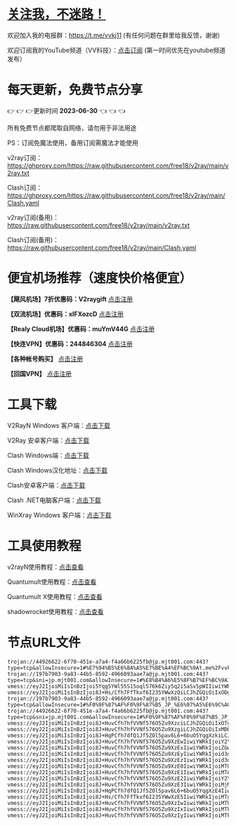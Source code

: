 # [关注我，不迷路！](https://github.com/login?return_to=https%3A%2F%2Fgithub.com%2Fw379740999)

欢迎加入我的电报群：https://t.me/vvkj11
(有任何问题在群里给我反馈，谢谢)

欢迎订阅我的YouTube频道（VV科技）：[点击订阅](https://www.youtube.com/channel/UCqdGfxwYKrllrHv_Bc-9vAw?sub_confirmation=1)
(第一时间优先在youtube频道发布）

# 每天更新，免费节点分享
:point_right: :point_right: :point_right:更新时间 **2023-06-30** :point_left: :point_left: :point_left:

所有免费节点都爬取自网络，请勿用于非法用途

PS：订阅免魔法使用，备用订阅需魔法才能使用

v2ray订阅：https://ghproxy.com/https://raw.githubusercontent.com/free18/v2ray/main/v2ray.txt

Clash订阅：https://ghproxy.com/https://raw.githubusercontent.com/free18/v2ray/main/Clash.yaml

v2ray订阅(备用)：https://raw.githubusercontent.com/free18/v2ray/main/v2ray.txt

Clash订阅(备用)：https://raw.githubusercontent.com/free18/v2ray/main/Clash.yaml

# 便宜机场推荐（速度快价格便宜）

**【飓风机场】7折优惠码：V2raygift** [点击注册](https://www.jfcloud.top/#/register?code=YYPj4pCJ)

**【双流机场】优惠码：xIFXozcD** [点击注册](https://sscurl.com/#/register?code=xIFXozcD)

**【Realy Cloud机场】优惠码：muYmV44G** [点击注册](https://relay.casa/#/register?code=muYmV44G)

**【快连VPN】优惠码：244846304**  [点击注册](https://pay.eradpd.xyz)

**【各种帐号购买】**  [点击注册](https://wandoukj.eu.org/)

**【回国VPN】** [点击注册](https://wandoukj.eu.org/)


# 工具下载

V2RayN Windows 客户端：[点击下载](https://github.com/2dust/v2rayN/releases)

V2Ray 安卓客户端：[点击下载](https://github.com/2dust/v2rayNG/releases)

Clash Windows端：[点击下载](https://github.com/Fndroid/clash_for_windows_pkg/releases)

Clash Windows汉化地址：[点击下载](https://drive.google.com/file/d/1hLY1pedrIxA1u8sEkPWnMLEsQawD0nvf/view?usp=sharing)

Clash安卓客户端：[点击下载](https://github.com/naicfeng/ClashRForAndroid/releases)

Clash .NET电脑客户端：[点击下载](https://github.com/ClashDotNetFramework/experimental-clash/releases)

WinXray Windows 客户端：[点击下载](https://github.com/TheMRLL/WinXray/releases)

# 工具使用教程

v2rayN使用教程：[点击查看](https://youtu.be/MvJwoEo6-JU)

Quantumult使用教程：[点击查看](https://youtu.be/qCkjLMPKygw)

Quantumult X使用教程：[点击查看](https://youtu.be/ghZLHPEGfVc)

shadowrocket使用教程：[点击查看](https://youtu.be/kGKKr6WTrJc)

# 节点URL文件
```
trojan://44926622-6f70-451e-a7a4-f4a66b6225fb@jp.mjt001.com:443?type=tcp&allowInsecure=1#%E7%94%B5%E6%8A%A5%E7%BE%A4%EF%BC%9At.me%2Fvvkj11
trojan://197b7903-9a83-44b5-8592-4966093aae7a@jp.mjt001.com:443?type=tcp&sni=jp.mjt001.com&allowInsecure=1#%E8%B4%A6%E5%8F%B7%EF%BC%9A1i8.cn%2FfNNTc
vmess://eyJ2IjoiMiIsInBzIjoi5Yqg5YWl55S15oql576k6Ziy5q2i5aSx5pWIIiwiYWRkIjoiMTU2LjIyNS42Ny43OSIsInBvcnQiOjQwMDIzLCJpZCI6IiIsImFpZCI6MCwic2N5IjoiYXV0byIsIm5ldCI6InRjcCIsInRscyI6IiJ9
vmess://eyJ2IjoiMiIsInBzIjoi8J+Hs/Cfh7FfTkxf6I235YWwXzQiLCJhZGQiOiIxODguMTE0Ljk3LjY4IiwicG9ydCI6ODg4MCwiaWQiOiJkYmI0NzFmZC1jN2VmLTQ1OTktODcxYy1iNGVkNzJjY2E0OTgiLCJhaWQiOjAsInNjeSI6ImF1dG8iLCJuZXQiOiJ3cyIsImhvc3QiOiJ0eHgudnRjc3MudG9wIiwicGF0aCI6Ii9xd2VyMCIsInRscyI6IiJ9
trojan://197b7903-9a83-44b5-8592-4966093aae7a@jp.mjt001.com:443?type=tcp&allowInsecure=1#%F0%9F%87%AF%F0%9F%87%B5_JP_%E6%97%A5%E6%9C%AC_5
trojan://44926622-6f70-451e-a7a4-f4a66b6225fb@jp.mjt001.com:443?type=tcp&sni=jp.mjt001.com&allowInsecure=1#%F0%9F%87%AF%F0%9F%87%B5_JP_%E6%97%A5%E6%9C%AC_6
vmess://eyJ2IjoiMiIsInBzIjoi8J+HuvCfh7hfVVNf576O5Zu9XzciLCJhZGQiOiIxOTguNDEuMTkyLjE1OCIsInBvcnQiOjgwLCJpZCI6Ijk1NzJkNjkxLWUyN2EtNGY1NC1lZjRkLTU3NjAwYTc4NWI1NSIsImFpZCI6MCwic2N5IjoiYXV0byIsIm5ldCI6IndzIiwiaG9zdCI6InR4eC52dGNzcy50b3AiLCJwYXRoIjoiL3F3ZXIwIiwidGxzIjoiIn0=
vmess://eyJ2IjoiMiIsInBzIjoi8J+HuvCfh7hfVVNf576O5Zu9XzgiLCJhZGQiOiIxMDQuMjQuNjUuNTQiLCJwb3J0IjoyMDUyLCJpZCI6IjNjZDRmODU5LTEwNDgtNGZkZi1kOGQ4LTRkYmZhYTllOGE4MCIsImFpZCI6MCwic2N5IjoiYXV0byIsIm5ldCI6IndzIiwiaG9zdCI6InR4eC52dGNzcy50b3AiLCJwYXRoIjoiL3F3ZXIiLCJ0bHMiOiIifQ==
vmess://eyJ2IjoiMiIsInBzIjoi8J+HqPCfh7dfQ1Jf5ZOl5pav6L6+6buO5YqgXzkiLCJhZGQiOiIxOTAuOTMuMjQ3LjI0NiIsInBvcnQiOjIwNTIsImlkIjoiM2NkNGY4NTktMTA0OC00ZmRmLWQ4ZDgtNGRiZmFhOWU4YTgwIiwiYWlkIjowLCJzY3kiOiJhdXRvIiwibmV0Ijoid3MiLCJob3N0IjoidHh4LnZ0Y3NzLnRvcCIsInBhdGgiOiIvcXdlciIsInRscyI6IiJ9
vmess://eyJ2IjoiMiIsInBzIjoi8J+HuvCfh7hfVVNf576O5Zu9XzEwIiwiYWRkIjoiY2YtbHQuc2hhcmVjZW50cmUub25saW5lIiwicG9ydCI6ODA4MCwiaWQiOiIzZDgyNzRkMy1hOTc3LTRiYzItYTQ2MS04MDg2OTYzYWFmYzAiLCJhaWQiOjAsInNjeSI6ImF1dG8iLCJuZXQiOiJ3cyIsImhvc3QiOiJzc3JzdWIudjAzLnNzcnN1Yi5jb20iLCJwYXRoIjoiL2FwaS92My9kb3dubG9hZC5nZXRGaWxlIiwidGxzIjoiIn0=
vmess://eyJ2IjoiMiIsInBzIjoi8J+HuvCfh7hfVVNf576O5Zu9XzExIiwiYWRkIjoiZGw4LnYwMDFzc3N2LnB3IiwicG9ydCI6ODAsImlkIjoiM2ZlYzcxODItMDJmYi00NzMwLTliOTctNGM5YWVlNTYzZWY2IiwiYWlkIjowLCJzY3kiOiJhdXRvIiwibmV0Ijoid3MiLCJob3N0IjoiZGw4LnYwMDFzc3N2LnB3IiwicGF0aCI6Ii8iLCJ0bHMiOiIifQ==
vmess://eyJ2IjoiMiIsInBzIjoi8J+HuvCfh7hfVVNf576O5Zu9XzEyIiwiYWRkIjoid3d3LmRpZ2l0YWxvY2Vhbi5jb20iLCJwb3J0Ijo4MDgwLCJpZCI6IjNkODI3NGQzLWE5NzctNGJjMi1hNDYxLTgwODY5NjNhYWZjMCIsImFpZCI6MCwic2N5IjoiYXV0byIsIm5ldCI6IndzIiwiaG9zdCI6InNzcnN1Yi52MDMuc3Nyc3ViLmNvbSIsInBhdGgiOiIvYXBpL3YzL2Rvd25sb2FkLmdldEZpbGUiLCJ0bHMiOiIifQ==
vmess://eyJ2IjoiMiIsInBzIjoi8J+HuvCfh7hfVVNf576O5Zu9XzEzIiwiYWRkIjoid3d3LmRpZ2l0YWxvY2Vhbi5jb20iLCJwb3J0Ijo4MDgwLCJpZCI6IjNkODI3NGQzLWE5NzctNGJjMi1hNDYxLTgwODY5NjNhYWZjMCIsImFpZCI6MCwic2N5IjoiYXV0byIsIm5ldCI6IndzIiwiaG9zdCI6InNzcnN1Yi52MDIuc3Nyc3ViLmNvbSIsInBhdGgiOiIvYXBpL3YzL2Rvd25sb2FkLmdldEZpbGUiLCJ0bHMiOiIifQ==
vmess://eyJ2IjoiMiIsInBzIjoi8J+HuvCfh7hfVVNf576O5Zu9XzE0IiwiYWRkIjoiMTQyLjQuMTE1LjE4MSIsInBvcnQiOjQwMTIzLCJpZCI6IjQxODA0OGFmLWEyOTMtNGI5OS05YjBjLTk4Y2EzNTgwZGQyNCIsImFpZCI6NjQsInNjeSI6ImF1dG8iLCJuZXQiOiJ0Y3AiLCJ0bHMiOiIifQ==
vmess://eyJ2IjoiMiIsInBzIjoi8J+HuvCfh7hfVVNf576O5Zu9XzE1IiwiYWRkIjoiMTA0LjIyLjE1LjQ4IiwicG9ydCI6ODg4MCwiaWQiOiJkYmI0NzFmZC1jN2VmLTQ1OTktODcxYy1iNGVkNzJjY2E0OTgiLCJhaWQiOjAsInNjeSI6ImF1dG8iLCJuZXQiOiJ3cyIsImhvc3QiOiJ0eHgudnRjc3MudG9wIiwicGF0aCI6Ii9xd2VyMCIsInRscyI6IiJ9
vmess://eyJ2IjoiMiIsInBzIjoi8J+HuvCfh7hfVVNf576O5Zu9XzE2IiwiYWRkIjoiY2YtbHQuc2hhcmVjZW50cmUub25saW5lIiwicG9ydCI6ODA4MCwiaWQiOiIzZDgyNzRkMy1hOTc3LTRiYzItYTQ2MS04MDg2OTYzYWFmYzAiLCJhaWQiOjAsInNjeSI6ImF1dG8iLCJuZXQiOiJ3cyIsImhvc3QiOiJzc3JzdWIudjAyLnNzcnN1Yi5jb20iLCJwYXRoIjoiL2FwaS92My9kb3dubG9hZC5nZXRGaWxlIiwidGxzIjoiIn0=
vmess://eyJ2IjoiMiIsInBzIjoi8J+HuvCfh7hfVVNf576O5Zu9XzE3IiwiYWRkIjoiMjMuMjI1LjkuMTk4IiwicG9ydCI6NTAwMDIsImlkIjoiNDE4MDQ4YWYtYTI5My00Yjk5LTliMGMtOThjYTM1ODBkZDI0IiwiYWlkIjo2NCwic2N5IjoiYXV0byIsIm5ldCI6InRjcCIsInRscyI6IiJ9
vmess://eyJ2IjoiMiIsInBzIjoi8J+HqPCfh7dfQ1Jf5ZOl5pav6L6+6buO5YqgXzE4IiwiYWRkIjoiMTkwLjkzLjI0Ni4yMDEiLCJwb3J0Ijo4MCwiaWQiOiI5NTcyZDY5MS1lMjdhLTRmNTQtZWY0ZC01NzYwMGE3ODViNTUiLCJhaWQiOjAsInNjeSI6ImF1dG8iLCJuZXQiOiJ3cyIsImhvc3QiOiJ0eHgudnRjc3MudG9wIiwicGF0aCI6Ii9xd2VyMCIsInRscyI6IiJ9
vmess://eyJ2IjoiMiIsInBzIjoi8J+Hs/Cfh7FfTkxf6I235YWwXzE5IiwiYWRkIjoiMTg4LjExNC45Ni45MyIsInBvcnQiOjgwLCJpZCI6Ijk1NzJkNjkxLWUyN2EtNGY1NC1lZjRkLTU3NjAwYTc4NWI1NSIsImFpZCI6MCwic2N5IjoiYXV0byIsIm5ldCI6IndzIiwiaG9zdCI6InR4eC52dGNzcy50b3AiLCJwYXRoIjoiL3F3ZXIwIiwidGxzIjoiIn0=
vmess://eyJ2IjoiMiIsInBzIjoi8J+HuvCfh7hfVVNf576O5Zu9XzIwIiwiYWRkIjoiMTU2LjIyNS42Ny4zOSIsInBvcnQiOjQ0ODIwLCJpZCI6ImRlNDkxODAyLTIzM2UtNDdmMi04YzZjLWQxOWJjZjViZDU2YiIsImFpZCI6NjQsInNjeSI6ImF1dG8iLCJuZXQiOiJ0Y3AiLCJ0bHMiOiIifQ==
vmess://eyJ2IjoiMiIsInBzIjoi8J+HuvCfh7hfVVNf576O5Zu9XzIxIiwiYWRkIjoiMTk4LjIuMjAzLjUzIiwicG9ydCI6NDQ2NzIsImlkIjoiNDE4MDQ4YWYtYTI5My00Yjk5LTliMGMtOThjYTM1ODBkZDI0IiwiYWlkIjo2NCwic2N5IjoiYXV0byIsIm5ldCI6InRjcCIsInRscyI6IiJ9
vmess://eyJ2IjoiMiIsInBzIjoi8J+HuvCfh7hfVVNf576O5Zu9XzIyIiwiYWRkIjoiMTk5LjE4OC4xMTEuNTYiLCJwb3J0IjozNTYwMiwiaWQiOiI0MTgwNDhhZi1hMjkzLTRiOTktOWIwYy05OGNhMzU4MGRkMjQiLCJhaWQiOjY0LCJzY3kiOiJhdXRvIiwibmV0IjoidGNwIiwidGxzIjoiIn0=
```
